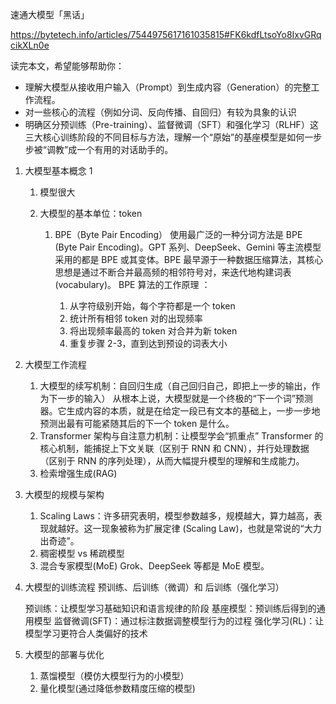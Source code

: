 速通大模型「黑话」

https://bytetech.info/articles/7544975617161035815#FK6kdfLtsoYo8IxvGRqcikXLn0e

读完本文，希望能够帮助你：

- 理解大模型从接收用户输入（Prompt）到生成内容（Generation）的完整工作流程。
- 对一些核心的流程（例如分词、反向传播、自回归）有较为具象的认识
- 明确区分预训练（Pre-training）、监督微调（SFT）和强化学习（RLHF）这三大核心训练阶段的不同目标与方法，理解一个“原始”的基座模型是如何一步步被“调教”成一个有用的对话助手的。

1. 大模型基本概念 1

   1. 模型很大
   2. 大模型的基本单位：token

      1. BPE（Byte Pair Encoding）
         使用最广泛的一种分词方法是 BPE (Byte Pair Encoding)。GPT 系列、DeepSeek、Gemini 等主流模型采用的都是 BPE 或其变体。BPE 最早源于一种数据压缩算法，其核心思想是通过不断合并最高频的相邻符号对，来迭代地构建词表 (vocabulary)。
         BPE 算法的工作原理 ：

         1. 从字符级别开始，每个字符都是一个 token
         2. 统计所有相邻 token 对的出现频率
         3. 将出现频率最高的 token 对合并为新 token
         4. 重复步骤 2-3，直到达到预设的词表大小

2. 大模型工作流程
   1. 大模型的续写机制：自回归生成（自己回归自己，即把上一步的输出，作为下一步的输入）
      从根本上说，大模型就是一个终极的“下一个词”预测器。它生成内容的本质，就是在给定一段已有文本的基础上，一步一步地预测出最有可能紧随其后的下一个 token 是什么。
   2. Transformer 架构与自注意力机制：让模型学会“抓重点”
      Transformer 的核心机制，能捕捉上下文关联（区别于 RNN 和 CNN），并行处理数据（区别于 RNN 的序列处理），从而大幅提升模型的理解和生成能力。
   3. 检索增强生成(RAG)
3. 大模型的规模与架构
   1. Scaling Laws：许多研究表明，模型参数越多，规模越大，算力越高，表现就越好。这一现象被称为扩展定律 (Scaling Law)，也就是常说的“大力出奇迹”。
   2. 稠密模型 vs 稀疏模型
   3. 混合专家模型(MoE)
      Grok、DeepSeek 等都是 MoE 模型。
4. 大模型的训练流程
   预训练、后训练（微调）和 后训练（强化学习）

   预训练：让模型学习基础知识和语言规律的阶段
   基座模型：预训练后得到的通用模型
   监督微调(SFT)：通过标注数据调整模型行为的过程
   强化学习(RL)：让模型学习更符合人类偏好的技术

5. 大模型的部署与优化
   1. 蒸馏模型（模仿大模型行为的小模型）
   2. 量化模型(通过降低参数精度压缩的模型)
